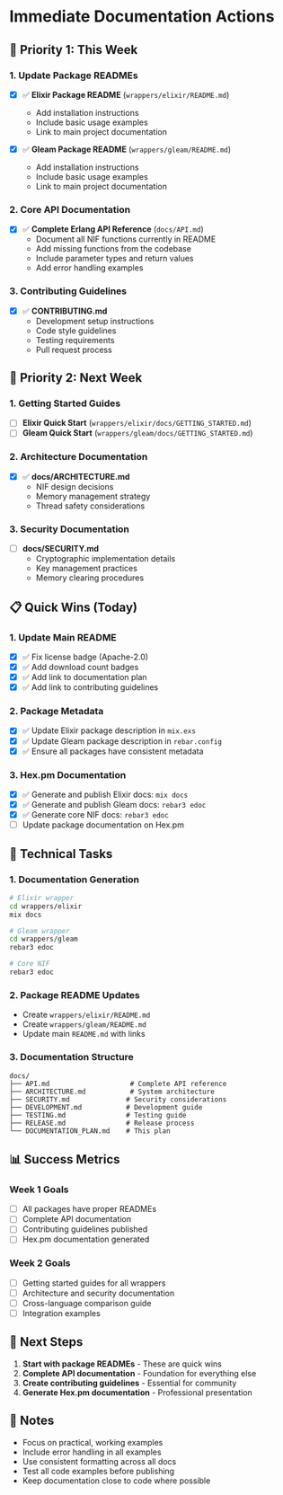# Immediate Documentation Actions

## 🚀 Priority 1: This Week

### 1. **Update Package READMEs**

- [x] ✅ **Elixir Package README** (`wrappers/elixir/README.md`)

  - Add installation instructions
  - Include basic usage examples
  - Link to main project documentation

- [x] ✅ **Gleam Package README** (`wrappers/gleam/README.md`)
  - Add installation instructions
  - Include basic usage examples
  - Link to main project documentation

### 2. **Core API Documentation**

- [x] ✅ **Complete Erlang API Reference** (`docs/API.md`)
  - Document all NIF functions currently in README
  - Add missing functions from the codebase
  - Include parameter types and return values
  - Add error handling examples

### 3. **Contributing Guidelines**

- [x] ✅ **CONTRIBUTING.md**
  - Development setup instructions
  - Code style guidelines
  - Testing requirements
  - Pull request process

## 🎯 Priority 2: Next Week

### 1. **Getting Started Guides**

- [ ] **Elixir Quick Start** (`wrappers/elixir/docs/GETTING_STARTED.md`)
- [ ] **Gleam Quick Start** (`wrappers/gleam/docs/GETTING_STARTED.md`)

### 2. **Architecture Documentation**

- [x] ✅ **docs/ARCHITECTURE.md**
  - NIF design decisions
  - Memory management strategy
  - Thread safety considerations

### 3. **Security Documentation**

- [ ] **docs/SECURITY.md**
  - Cryptographic implementation details
  - Key management practices
  - Memory clearing procedures

## 📋 Quick Wins (Today)

### 1. **Update Main README**

- [x] ✅ Fix license badge (Apache-2.0)
- [x] ✅ Add download count badges
- [x] ✅ Add link to documentation plan
- [x] ✅ Add link to contributing guidelines

### 2. **Package Metadata**

- [x] ✅ Update Elixir package description in `mix.exs`
- [x] ✅ Update Gleam package description in `rebar.config`
- [x] ✅ Ensure all packages have consistent metadata

### 3. **Hex.pm Documentation**

- [x] ✅ Generate and publish Elixir docs: `mix docs`
- [x] ✅ Generate and publish Gleam docs: `rebar3 edoc`
- [x] ✅ Generate core NIF docs: `rebar3 edoc`
- [ ] Update package documentation on Hex.pm

## 🔧 Technical Tasks

### 1. **Documentation Generation**

```bash
# Elixir wrapper
cd wrappers/elixir
mix docs

# Gleam wrapper
cd wrappers/gleam
rebar3 edoc

# Core NIF
rebar3 edoc
```

### 2. **Package README Updates**

- Create `wrappers/elixir/README.md`
- Create `wrappers/gleam/README.md`
- Update main `README.md` with links

### 3. **Documentation Structure**

```
docs/
├── API.md                    # Complete API reference
├── ARCHITECTURE.md           # System architecture
├── SECURITY.md              # Security considerations
├── DEVELOPMENT.md           # Development guide
├── TESTING.md               # Testing guide
├── RELEASE.md               # Release process
└── DOCUMENTATION_PLAN.md    # This plan
```

## 📊 Success Metrics

### Week 1 Goals

- [ ] All packages have proper READMEs
- [ ] Complete API documentation
- [ ] Contributing guidelines published
- [ ] Hex.pm documentation generated

### Week 2 Goals

- [ ] Getting started guides for all wrappers
- [ ] Architecture and security documentation
- [ ] Cross-language comparison guide
- [ ] Integration examples

## 🎯 Next Steps

1. **Start with package READMEs** - These are quick wins
2. **Complete API documentation** - Foundation for everything else
3. **Create contributing guidelines** - Essential for community
4. **Generate Hex.pm documentation** - Professional presentation

## 📝 Notes

- Focus on practical, working examples
- Include error handling in all examples
- Use consistent formatting across all docs
- Test all code examples before publishing
- Keep documentation close to code where possible
